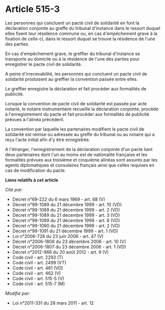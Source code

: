 # Article 515-3

Les personnes qui concluent un pacte civil de solidarité en font la déclaration conjointe au greffe du tribunal d'instance
dans le ressort duquel elles fixent leur résidence commune ou, en cas d'empêchement grave à la fixation de celle-ci, dans le
ressort duquel se trouve la résidence de l'une des parties. 

En cas d'empêchement grave, le greffier du tribunal d'instance se transporte au domicile ou à la résidence de l'une des
parties pour enregistrer le pacte civil de solidarité.

A peine d'irrecevabilité, les personnes qui concluent un pacte civil de solidarité produisent au greffier la convention
passée entre elles. 

Le greffier enregistre la déclaration et fait procéder aux formalités de publicité. 

Lorsque la convention de pacte civil de solidarité est passée par acte notarié, le notaire instrumentaire recueille la
déclaration conjointe, procède à l'enregistrement du pacte et fait procéder aux formalités de publicité prévues à l'alinéa
précédent. 

La convention par laquelle les partenaires modifient le pacte civil de solidarité est remise ou adressée au greffe du
tribunal ou au notaire qui a reçu l'acte initial afin d'y être enregistrée.

A l'étranger, l'enregistrement de la déclaration conjointe d'un pacte liant deux partenaires dont l'un au moins est de
nationalité française et les formalités prévues aux troisième et cinquième alinéas sont assurés par les agents diplomatiques
et consulaires français ainsi que celles requises en cas de modification du pacte.

**Liens relatifs à cet article**

_Cité par_:

  - Décret n°69-222 du 6 mars 1969 - art. 68 (V)
  - Décret n°99-1089 du 21 décembre 1999 - art. 10 (VD)
  - Décret n°99-1089 du 21 décembre 1999 - art. 2 (VD)
  - Décret n°99-1089 du 21 décembre 1999 - art. 3 (VD)
  - Décret n°99-1089 du 21 décembre 1999 - art. 8 (VD)
  - Décret n°99-1090 du 21 décembre 1999 - art. 2 (VD)
  - Décret n°99-1091 du 21 décembre 1999 - art. 1 (VD)
  - Loi n°2006-728 du 23 juin 2006 - art. 47 (V)
  - Décret n°2006-1806 du 23 décembre 2006 - art. 10 (V)
  - Décret n°2006-1807 du 23 décembre 2006 - art. 1 (VD)
  - Décret n°2012-966 du 20 août 2012 - art. 9 (V)
  - Code civil - art. 2293 (T)
  - Code civil - art. 2499 (VT)
  - Code civil - art. 461 (VD)
  - Code civil - art. 462 (V)
  - Code civil - art. 515-5 (V)
  - Code civil - art. 515-7 (M)

_Modifié par_:

  - Loi n°2011-331 du 28 mars 2011 - art. 12
